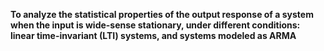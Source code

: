 **To analyze the statistical properties of the output response of a system when the input is wide-sense stationary, under different conditions: linear time-invariant (LTI) systems, and systems modeled as ARMA**
